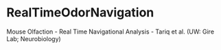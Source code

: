 # RealTimeOdorNavigation
Mouse Olfaction - Real Time Navigational Analysis - Tariq et al. (UW: Gire Lab; Neurobiology)
